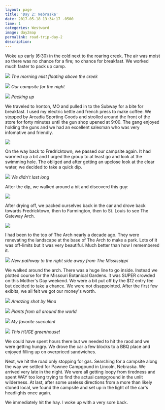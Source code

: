 ```yaml
---
layout: page
title: 'Day 2: Nebraska'
date: 2017-05-18 13:34:17 -0500
time: 1
categories: Westward
image: day2map
permalink: road-trip-day-2
description: 
---
```

Woke up early (6:30) in the cold next to the roaring creek. The air was moist so there was no chance for a fire; no chance for breakfast. We worked much faster to pack up camp.

![](http://i.imgur.com/ZBt71DW.jpg)
*The morning mist floating above the creek*

![](http://i.imgur.com/6EW6IVU.jpg)
*Our campsite for the night*

![](http://i.imgur.com/S2fn0ck.jpg)
*Packing up*

We traveled to Ironton, MO and pulled in to the Subway for a bite for breakfast. I used my electric kettle and french press to make coffee. We stopped by Arcadia Sporting Goods and strolled around the front of the store for forty minutes until the gun shop upened at 9:00. The gang enjoyed holding the guns and we had an excellent salesman who was very infomative and friendly.

![](http://i.imgur.com/X7HPGGf.jpg)

On the way back to Fredricktown, we passed our campsite again. It had warmed up a bit and I urged the group to at least go and look at the swimming hole. The obliged and after getting an upclose look at the clear water, we decided to take a quick dip.

![](http://i.imgur.com/T65fCHx.jpg)
*We didn't last long*

After the dip, we walked around a bit and discoverd this guy:

![](http://i.imgur.com/c7u75ix.jpg)

After drying off, we packed ourselves back in the car and drove back towards Fredricktown, then to Farmington, then to St. Louis to see The Gateway Arch.

![](http://i.imgur.com/dFUiRDv.jpg)

I had been to the top of The Arch nearly a decade ago. They were renevating the landscape at the base of The Arch to make a park. Lots of it was off-limits but it was very beautiful. Much better than how I remembered it.

![](http://i.imgur.com/s5iSaRJ.jpg)
*New pathway to the right side away from The Mississippi*

We walked around the arch. There was a huge line to go inside. Instead we plotted course for the Missouri Botanical Gardens. It was SUPER crowded on this Mother's Day weekend. We were a bit put off by the $12 entry fee but decided to take a chance. We were not disappointed. After the first few exibits, we all felt we got our money's worth. 

![](http://i.imgur.com/pnPj1dX.jpg)
*Amazing shot by Nina*

![](http://i.imgur.com/3jyhpe7.jpg)
*Plants from all around the world*

![](http://i.imgur.com/mQTLWlp.jpg)
*My favorite succulent*

![](http://i.imgur.com/IS8tQcn.jpg)
*This HUGE greenhouse!*

We could have spent hours there but we needed to hit the raod and we were getting hungry. We drove the car a few blocks to a BBQ place and enjoyed filling up on overpriced sandwiches.

Next, we hit the road only stopping for gas. Searching for a campsite along the way we settled for Pawnee Campgound in Lincoln, Nebraska. We arrived very late in the night. We were all getting loopy from tiredness and spent WAY too long trying to find the actual campground in the unlit wilderness. At last, after some useless directions from a more than likely stoned local, we found the campsite and set up in the light of the car's headlights once again. 

We immediately hit the hay. I woke up with a very sore back.
